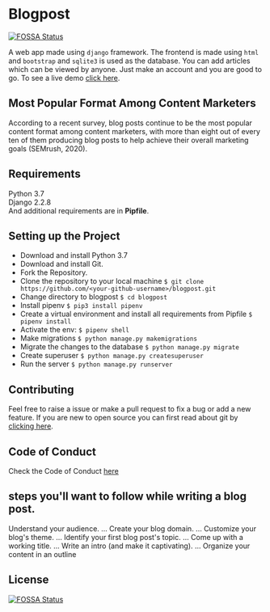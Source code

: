 # Blogpost
[![FOSSA Status](https://app.fossa.com/api/projects/git%2Bgithub.com%2Fshubhdeeprajput%2Fblogpost.svg?type=shield)](https://app.fossa.com/projects/git%2Bgithub.com%2Fshubhdeeprajput%2Fblogpost?ref=badge_shield)


A web app made using `django` framework. The frontend is made using `html` and `bootstrap` and `sqlite3` is used as the database. You can add articles which can be viewed by anyone. Just make an account and you are good to go. To see a live demo [click here](http://vlogpost.herokuapp.com).

## Most Popular Format Among Content Marketers
According to a recent survey, blog posts continue to be the most popular content format among content marketers, with more than eight out of every ten of them producing blog posts to help achieve their overall marketing goals (SEMrush, 2020).

## Requirements

Python 3.7  
Django 2.2.8  
And additional requirements are in **Pipfile**.

## Setting up the Project

  * Download and install Python 3.7
  * Download and install Git.
  * Fork the Repository.
  * Clone the repository to your local machine `$ git clone https://github.com/<your-github-username>/blogpost.git`
  * Change directory to blogpost `$ cd blogpost`
  * Install pipenv `$ pip3 install pipenv`  
  * Create a virtual environment and install all requirements from Pipfile `$ pipenv install`  
  * Activate the env: `$ pipenv shell`
  * Make migrations `$ python manage.py makemigrations`
  * Migrate the changes to the database `$ python manage.py migrate`
  * Create superuser `$ python manage.py createsuperuser`
  * Run the server `$ python manage.py runserver`

## Contributing

Feel free to raise a issue or make a pull request to fix a bug or add a new feature. If you are new to open source you can first read about git by [clicking here](https://www.codecademy.com/learn/learn-git).

## Code of Conduct

Check the Code of Conduct [here](https://github.com/Rohan-cod/blogpost/blob/master/CODE_OF_CONDUCT.md)

## steps you'll want to follow while writing a blog post.
Understand your audience. ...
Create your blog domain. ...
Customize your blog's theme. ...
Identify your first blog post's topic. ...
Come up with a working title. ...
Write an intro (and make it captivating). ...
Organize your content in an outline


## License
[![FOSSA Status](https://app.fossa.com/api/projects/git%2Bgithub.com%2Fshubhdeeprajput%2Fblogpost.svg?type=large)](https://app.fossa.com/projects/git%2Bgithub.com%2Fshubhdeeprajput%2Fblogpost?ref=badge_large)